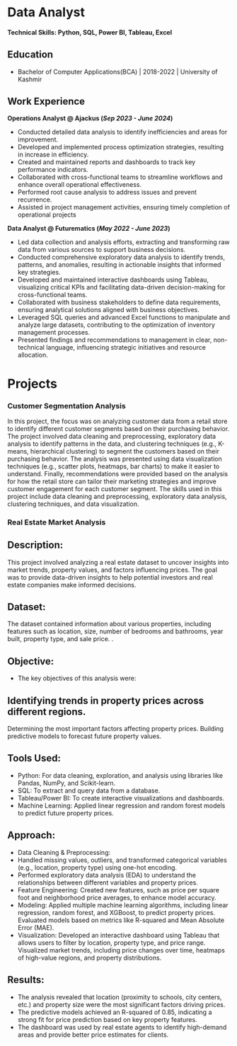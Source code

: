 # Data Analyst

#### Technical Skills: Python, SQL, Power BI, Tableau, Excel

## Education
- Bachelor of Computer Applications(BCA) | 2018-2022 | University of Kashmir

## Work Experience
**Operations Analyst @ Ajackus (_Sep 2023 - June 2024_)**
- Conducted detailed data analysis to identify inefficiencies and areas for improvement.
- Developed and implemented process optimization strategies, resulting in increase in efficiency.
- Created and maintained reports and dashboards to track key performance indicators.
- Collaborated with cross-functional teams to streamline workflows and enhance overall operational effectiveness.
- Performed root cause analysis to address issues and prevent recurrence.
- Assisted in project management activities, ensuring timely completion of operational projects

**Data Analyst @ Futurematics (_May 2022 - June 2023_)**
- Led data collection and analysis efforts, extracting and transforming raw data from various sources to support business decisions.
- Conducted comprehensive exploratory data analysis to identify trends, patterns, and anomalies, resulting in actionable insights that informed key strategies.
- Developed and maintained interactive dashboards using Tableau, visualizing critical KPIs and facilitating data-driven decision-making for cross-functional teams.
- Collaborated with business stakeholders to define data requirements, ensuring analytical solutions aligned with business objectives.
- Leveraged SQL queries and advanced Excel functions to manipulate and analyze large datasets, contributing to the optimization of inventory management processes.
- Presented findings and recommendations to management in clear, non-technical language, influencing strategic initiatives and resource allocation.

# Projects
### Customer Segmentation Analysis

In this project, the focus was on analyzing customer data from a retail store to identify different customer segments based on their purchasing behavior. The project involved data cleaning and preprocessing, exploratory data analysis to identify patterns in the data, and clustering techniques (e.g., K-means, hierarchical clustering) to segment the customers based on their purchasing behavior. The analysis was presented using data visualization techniques (e.g., scatter plots, heatmaps, bar charts) to make it easier to understand. Finally, recommendations were provided based on the analysis for how the retail store can tailor their marketing strategies and improve customer engagement for each customer segment. The skills used in this project include data cleaning and preprocessing, exploratory data analysis, clustering techniques, and data visualization.

### Real Estate Market Analysis
## Description:
This project involved analyzing a real estate dataset to uncover insights into market trends, property values, and factors influencing prices. The goal was to provide data-driven insights to help potential investors and real estate companies make informed decisions.

## Dataset:
The dataset contained information about various properties, including features such as location, size, number of bedrooms and bathrooms, year built, property type, and sale price. .

## Objective:
- The key objectives of this analysis were:

## Identifying trends in property prices across different regions.
Determining the most important factors affecting property prices.
Building predictive models to forecast future property values.

## Tools Used:
- Python: For data cleaning, exploration, and analysis using libraries like Pandas, NumPy, and Scikit-learn.
- SQL: To extract and query data from a database.
- Tableau/Power BI: To create interactive visualizations and dashboards.
- Machine Learning: Applied linear regression and random forest models to predict future property prices.

## Approach:
- Data Cleaning & Preprocessing:
- Handled missing values, outliers, and transformed categorical variables (e.g., location, property type) using one-hot encoding.
- Performed exploratory data analysis (EDA) to understand the relationships between different variables and property prices.
- Feature Engineering:
Created new features, such as price per square foot and neighborhood price averages, to enhance model accuracy.
- Modeling:
Applied multiple machine learning algorithms, including linear regression, random forest, and XGBoost, to predict property prices.
Evaluated models based on metrics like R-squared and Mean Absolute Error (MAE).
- Visualization:
Developed an interactive dashboard using Tableau that allows users to filter by location, property type, and price range.
Visualized market trends, including price changes over time, heatmaps of high-value regions, and property distributions.

## Results:
- The analysis revealed that location (proximity to schools, city centers, etc.) and property size were the most significant factors driving prices.
- The predictive models achieved an R-squared of 0.85, indicating a strong fit for price prediction based on key property features.
- The dashboard was used by real estate agents to identify high-demand areas and provide better price estimates for clients.

